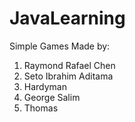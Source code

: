 # JavaLearning

Simple Games Made by:
1. Raymond Rafael Chen
2. Seto Ibrahim Aditama
3. Hardyman
4. George Salim
5. Thomas
